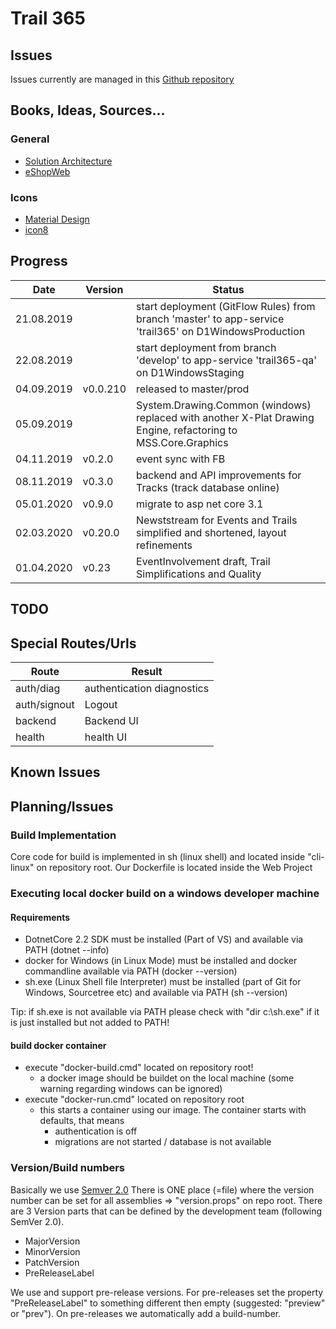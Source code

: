 # Trail 365 

## Issues
Issues currently are managed in this [Github repository](https://github.com/TrailrunningVienna/Trail365-Home)

## Books, Ideas, Sources...

### General
- [Solution Architecture](https://github.com/ardalis/CleanArchitecture)
- [eShopWeb](https://github.com/dotnet-architecture/eShopOnWeb)

### Icons
- [Material Design](https://github.com/Templarian/MaterialDesign)
- [icon8](https://icons8.com/icons/set)

## Progress
Date|Version|Status
---|---|---
21.08.2019||start deployment (GitFlow Rules) from branch 'master' to app-service 'trail365' on D1WindowsProduction 
22.08.2019||start deployment from branch 'develop' to app-service 'trail365-qa' on D1WindowsStaging
04.09.2019|v0.0.210| released to master/prod
05.09.2019||System.Drawing.Common (windows) replaced with another X-Plat Drawing Engine, refactoring to MSS.Core.Graphics
04.11.2019|v0.2.0|event sync with FB
08.11.2019|v0.3.0|backend and API improvements for Tracks (track database online) 
05.01.2020|v0.9.0|migrate to asp net core 3.1
02.03.2020|v0.20.0|Newststream for Events and Trails simplified and shortened, layout refinements
01.04.2020|v0.23|EventInvolvement draft, Trail Simplifications and Quality
## TODO 

## Special Routes/Urls

Route|Result
---|---
auth/diag|authentication diagnostics
auth/signout|Logout
backend|Backend UI
health|health UI

## Known Issues

## Planning/Issues

### Build Implementation 
Core code for build is implemented in sh (linux shell) and located inside "cli-linux" on repository root.
Our Dockerfile is located inside the Web Project

### Executing local docker build on a windows developer machine

#### Requirements
- DotnetCore 2.2 SDK must be installed (Part of VS) and available via PATH (dotnet --info)
- docker for Windows (in Linux Mode) must be installed and docker commandline available via PATH (docker --version)
- sh.exe (Linux Shell file Interpreter) must be installed (part of Git for Windows, Sourcetree etc) and available via PATH (sh --version)

Tip: if sh.exe is not available via PATH please check with "dir c:\sh.exe" if it is just installed but not added to PATH!

#### build docker container
- execute "docker-build.cmd" located on repository root!
    - a docker image should be buildet on the local machine (some warning regarding windows can be ignored)
- execute "docker-run.cmd" located on repository root
   - this starts a container using our image. The container starts with defaults, that means
       - authentication is off
       - migrations are not started / database is not available  

### Version/Build numbers
Basically we use [Semver 2.0](https://semver.org/spec/v2.0.0.html)
There is ONE place (=file) where the version number can be set for all assemblies => "version.props" on repo root.
There are 3 Version parts that can be defined by the development team (following SemVer 2.0).
- MajorVersion
- MinorVersion
- PatchVersion
- PreReleaseLabel

We use and support pre-release versions.
For pre-releases set the property "PreReleaseLabel" to something different then empty (suggested: "preview" or "prev").
On pre-releases we automatically add a build-number.

